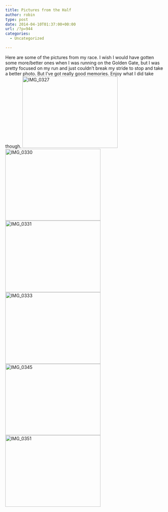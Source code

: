 ```yaml
---
title: Pictures from the Half
author: robin
type: post
date: 2014-04-10T01:37:00+00:00
url: /?p=944
categories:
  - Uncategorized

---
```

Here are some of the pictures from my race. I wish I would have gotten some more/better ones when I was running on the Golden Gate, but I was pretty focused on my run and just couldn&#8217;t break my stride to stop and take a better photo. But I&#8217;ve got really good memories. Enjoy what I did take though. [<img class="aligncenter size-medium wp-image-945" alt="IMG_0327" src="http://robinandmike.com/wp-content/uploads/2014/04/IMG_0327-300x225.jpg" width="300" height="225" srcset="http://robinandmike.com/wp-content/uploads/2014/04/IMG_0327-300x225.jpg 300w, http://robinandmike.com/wp-content/uploads/2014/04/IMG_0327-1024x768.jpg 1024w" sizes="(max-width: 300px) 100vw, 300px" />][1][<img class="aligncenter size-medium wp-image-946" alt="IMG_0330" src="http://robinandmike.com/wp-content/uploads/2014/04/IMG_0330-300x225.jpg" width="300" height="225" srcset="http://robinandmike.com/wp-content/uploads/2014/04/IMG_0330-300x225.jpg 300w, http://robinandmike.com/wp-content/uploads/2014/04/IMG_0330-1024x768.jpg 1024w" sizes="(max-width: 300px) 100vw, 300px" />][2][<img class="aligncenter size-medium wp-image-947" alt="IMG_0331" src="http://robinandmike.com/wp-content/uploads/2014/04/IMG_0331-300x225.jpg" width="300" height="225" srcset="http://robinandmike.com/wp-content/uploads/2014/04/IMG_0331-300x225.jpg 300w, http://robinandmike.com/wp-content/uploads/2014/04/IMG_0331-1024x768.jpg 1024w" sizes="(max-width: 300px) 100vw, 300px" />][3][<img class="aligncenter size-medium wp-image-948" alt="IMG_0333" src="http://robinandmike.com/wp-content/uploads/2014/04/IMG_0333-300x225.jpg" width="300" height="225" srcset="http://robinandmike.com/wp-content/uploads/2014/04/IMG_0333-300x225.jpg 300w, http://robinandmike.com/wp-content/uploads/2014/04/IMG_0333-1024x768.jpg 1024w" sizes="(max-width: 300px) 100vw, 300px" />][4][<img class="aligncenter size-medium wp-image-951" alt="IMG_0345" src="http://robinandmike.com/wp-content/uploads/2014/04/IMG_0345-300x224.jpg" width="300" height="224" srcset="http://robinandmike.com/wp-content/uploads/2014/04/IMG_0345-300x224.jpg 300w, http://robinandmike.com/wp-content/uploads/2014/04/IMG_0345-1024x767.jpg 1024w" sizes="(max-width: 300px) 100vw, 300px" />][5] [<img class="aligncenter size-medium wp-image-950" alt="IMG_0351" src="http://robinandmike.com/wp-content/uploads/2014/04/IMG_0351-300x225.jpg" width="300" height="225" srcset="http://robinandmike.com/wp-content/uploads/2014/04/IMG_0351-300x225.jpg 300w, http://robinandmike.com/wp-content/uploads/2014/04/IMG_0351-1024x768.jpg 1024w" sizes="(max-width: 300px) 100vw, 300px" />][6]

&nbsp;

 [1]: http://robinandmike.com/wp-content/uploads/2014/04/IMG_0327.jpg
 [2]: http://robinandmike.com/wp-content/uploads/2014/04/IMG_0330.jpg
 [3]: http://robinandmike.com/wp-content/uploads/2014/04/IMG_0331.jpg
 [4]: http://robinandmike.com/wp-content/uploads/2014/04/IMG_0333.jpg
 [5]: http://robinandmike.com/wp-content/uploads/2014/04/IMG_0345.jpg
 [6]: http://robinandmike.com/wp-content/uploads/2014/04/IMG_0351.jpg